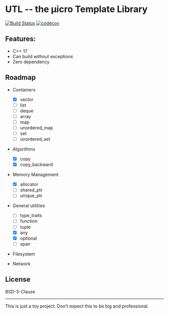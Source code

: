 # UTL -- the µicro Template Library

[![Build Status](https://travis-ci.org/Chingyat/UTL.svg?branch=master)](https://travis-ci.org/Chingyat/UTL)
[![codecov](https://codecov.io/gh/Chingyat/UTL/branch/master/graph/badge.svg)](https://codecov.io/gh/Chingyat/UTL)

## Features:

  - C++ 17
  - Can build without exceptions
  - Zero dependency

## Roadmap

  - Containers
    - [x] vector
    - [ ] list
    - [ ] deque
    - [ ] array
    - [ ] map
    - [ ] unordered_map
    - [ ] set
    - [ ] unordered_set

  - Algorithms
    - [x] copy
    - [x] copy_backward

  - Memory Management
    - [x] allocator
    - [ ] shared_ptr
    - [ ] unique_ptr
     
  - General utilities
    - [ ] type_traits
    - [ ] function
    - [ ] tuple
    - [x] any
    - [x] optional
    - [ ] span

  - Filesystem
    
  - Network
  
## License

BSD-3-Clause

-------------------------------------
This is just a toy project. Don't expect this to be big and professional.

